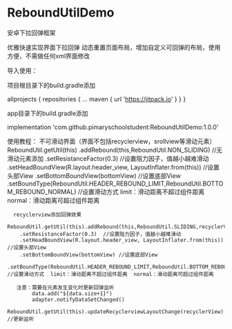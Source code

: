 # ReboundUtilDemo
安卓下拉回弹框架

优雅快速实现界面下拉回弹
  动态重置页面布局，增加自定义可回弹的布局，使用方便，不需做任何xml界面修改
  
  导入使用：

  项目根目录下的build.gradle添加
  
  allprojects {
		repositories {
			...
			maven { url 'https://jitpack.io' }
		}
	}
  
  app目录下的build.gradle添加 
  
  implementation 'com.github.pimaryschoolstudent:ReboundUtilDemo:1.0.0'
  
  使用教程：
      不可滑动界面（界面不包括recyclerview，srollview等滑动元素）
      ReboundUtil.getUtil(this)
          .addRebound(this,ReboundUtil.NON_SLIDING)  //无滑动元素添加
          .setResistanceFactor(0.3)  //设置阻力因子，值越小越难滑动
          .setHeadBoundView(R.layout.header_view, LayoutInflater.from(this)) //设置头部View
          .setBottomBoundView(bottomView) //设置底部View
          .setBoundType(ReboundUtil.HEADER_REBOUND_LIMIT,ReboundUtil.BOTTOM_REBOUND_NORMAL) //设置滑动方式  limit：滑动距离不超过组件距离  normal：滑动距离可超过组件距离


      
      recyclerview添加回弹效果
      ReboundUtil.getUtil(this).addRebound(this,ReboundUtil.SLIDING,recyclerView)
        .setResistanceFactor(0.3)  //设置阻力因子，值越小越难滑动
        .setHeadBoundView(R.layout.header_view, LayoutInflater.from(this)) //设置头部View
        .setBottomBoundView(bottomView) //设置底部View
        .setBoundType(ReboundUtil.HEADER_REBOUND_LIMIT,ReboundUtil.BOTTOM_REBOUND_NORMAL) //设置滑动方式  limit：滑动距离不超过组件距离  normal：滑动距离可超过组件距离
       
       注意：需要在元素发生变化时更新回弹监听
            data.add("${data.size+1}")
            adapter.notifyDataSetChanged()
            ReboundUtil.getUtil(this).updateRecyclerviewLayoutChange(recyclerView) //更新监听
